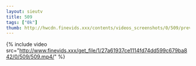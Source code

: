 ```yaml
--- 
layout: sieutv
title: 509
tags: ["0k"]
thumb: http://hwcdn.finevids.xxx/contents/videos_screenshots/0/509/preview.mp4.jpg
---
```

{% include video src="http://www.finevids.xxx/get_file/1/27a61937ce1114fd74dd599c679ba842/0/509/509.mp4/" %} 
